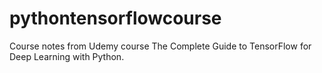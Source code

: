 # pythontensorflowcourse
Course notes from Udemy course The Complete Guide to TensorFlow for Deep Learning with Python.
